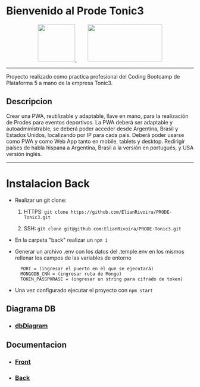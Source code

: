 # Bienvenido al Prode Tonic3

<div align="center">
<a href="https://tonic3.com/" style="margin-right: 30px" target="_blank">
    <img src="https://info.tonic3.com/hubfs/tonic3-logotype-color.png" width="100" height="100">
</a>
<a align="center" href="http://https://www.plataforma5.la/" target="_blank">
    <img src="https://www.plataforma5.la/static/media/P5Desktop.d1842dd2bff00677295cd7d28a29e60c.svg" width="200" height="100">
</a>
</div>

------------
Proyecto realizado como practica profesional del Coding Bootcamp de Plataforma 5 a mano de la empresa Tonic3.

## Descripcion
Crear una PWA, reutilizable y adaptable, llave en mano, para la realización de Prodes para eventos deportivos. 
La PWA deberá ser adaptable y autoadministrable, se deberá poder acceder desde Argentina, Brasil y Estados Unidos, localizando por IP para cada país. 
Deberá poder usarse como PWA y como Web App tanto en mobile, tablets y desktop. Redirigir países de habla hispana a Argentina, Brasil a la versión en portugués, y USA versión inglés. 

------------
# Instalacion Back

- Realizar un git clone:
	1. HTTPS: `git clone https://github.com/ElianRivoira/PRODE-Tonic3.git`

	2. SSH: `git clone git@github.com:ElianRivoira/PRODE-Tonic3.git`

- En la carpeta "back" realizar un `npm i`
- Generar un archivo .env con los datos del .temple.env en los mismos rellenar los campos de las variables de entorno
		
		PORT = (ingresar el puerto en el que se ejecutará)
		MONGODB_CNN = (ingresar ruta de Mongo)
		TOKEN_PASSPHRASE = (ingresar un string para cifrado de token)
		
- Una vez configurado ejecutar el proyecto con `npm start`

## Diagrama DB
- ### <a href="https://dbdiagram.io/d/6328db260911f91ba5e92378" target="_blank">dbDiagram<a/>


## Documentacion
- ### <a href="https://github.com/ElianRivoira/PRODE-Tonic3/tree/master/front" target="_blank">Front</a>
- ###  <a href="https://github.com/ElianRivoira/PRODE-Tonic3/tree/master/back" target="_blank">Back</a>
